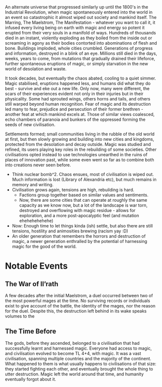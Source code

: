 An alternate universe that progressed similarly up until the 1800's in the Industrial Revolution, when magic spontaneously entered into the world in an event so catastrophic it almost wiped out society and mankind itself. The Marring, The Maelstrom, The Manifestation - whatever you want to call it, it infused every living being on earth with magic and energy so potent it erupted from their very souls in a manifold of ways. Hundreds of thousands died in an instant, violently exploding as they boiled from the inside out or screaming in agony as their bodies contorted into abominations of flesh and bone. Buildings imploded, whole cities crumbled. Generations of progress and information, destroyed in a blink of an eye. Millions still died in the days, weeks, years to come, from mutations that gradually drained their lifeforce, further spontaneous eruptions of magic, or simply starvation in the new world of desolation and waste. 

It took decades, but eventually the chaos abated, cooling to a quiet simmer. Magic stabilised, eruptions happened less, and humans did what they do best - survive and eke out a new life. Only now, many were different, the scars of their experiences evident not only in their injuries but in their physicality. Some had sprouted wings, others horns and tails, and others still warped beyond human recognition. Fear of magic and its destruction led many to fear, prejudice and persecution of their former brethren - another feat at which mankind excels at. Those of similar views coalesced, echo chambers of paranoia and bunkers of the oppressed forming the seeds of new civilisation. 

Settlements formed; small communities living in the rubble of the old world at first, but then slowly growing and building into new cities and kingdoms, protected from the desolation and decay outside. Magic was studied and refined, its users playing key roles in the rebuilding of some societies. Other civilisations opted instead to use technologies unearthed in the ruins of places of innovation past, while some even went so far as to combine both into creations never seen before. 


- Think nuclear bomb^2. Chaos ensues, most of civilisation is wiped out. Much information is lost (Library of Alexandria etc), but much remains in memory and writing. 
- Civilisation grows again, tensions are high, rebuilding is hard.
	- Factions group together based on similar values and sentiments. 
	- Now, there are some cities that can operate at roughly the same capacity as we know now, but a lot of the landscape is war torn, destroyed and overflowing with magic residue - allows for exploration, and a more post-apocalyptic feel (and mutation ehehehehehehe)
- Now: Enough time to let things kinda (ish) settle, but also there are still tensions, hostility and animosities brewing (racism yay :D)
- An older generation that remembers the horrors and destruction of magic, a newer generation enthralled by the potential of harnessing magic for the good of the world. 

# Notable Events

## The War of Il’rath

A few decades after the initial Maelstrom, a duel occurred between two of the most powerful mages at the time. No surviving records or individuals exist to give account of the battle, the identity of the mages, nor the reason for the duel. Despite this, the destruction left behind in its wake speaks volumes to the

## The Time Before

The gods, before they ascended, belonged to a civilisation that had successfully learnt and harnessed magic. Everyone had access to magic, and civilisation evolved to become TL 4+4, with magic. It was a vast civilisation, spanning multiple countries and the majority of the continent. What happened to them is what usually happens to civilisations of that size: they started fighting each other, and eventually brought the whole thing to utter destruction. Magic left the world around that time, and humanity eventually forgot about it. 
